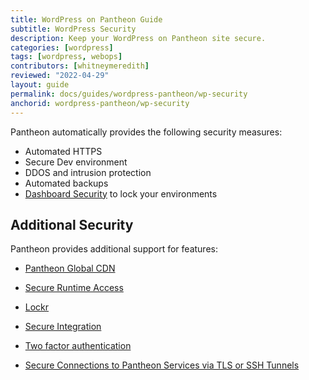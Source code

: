 ```yaml
---
title: WordPress on Pantheon Guide
subtitle: WordPress Security
description: Keep your WordPress on Pantheon site secure.
categories: [wordpress]
tags: [wordpress, webops]
contributors: [whitneymeredith]
reviewed: "2022-04-29"
layout: guide
permalink: docs/guides/wordpress-pantheon/wp-security
anchorid: wordpress-pantheon/wp-security
---
```


Pantheon automatically provides the following security measures:

- Automated HTTPS
- Secure Dev environment
- DDOS and intrusion protection
- Automated backups
- [Dashboard Security](/security) to lock your environments

## Additional Security

Pantheon provides additional support for  features:

- [Pantheon Global CDN](/global-cdn)

- [Secure Runtime Access](/secure-runtime-access)

- [Lockr](/guides/lockr)

- [Secure Integration](/secure-integration)

- [Two factor authentication](/guides/two-factor-authentication)

- [Secure Connections to Pantheon Services via TLS or SSH Tunnels](/ssh-tunnels)

